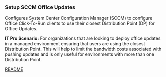 ### Setup SCCM Office Updates
Configures System Center Configuration Manager (SCCM) to configure Office Click-To-Run clients to use their closest Distribution Point (DP) for Office Updates.

**IT Pro Scenario:** For organizations that are looking to deploy office updates in a managed environment ensuring that users are using the closest Distribution Point. This will help to limit the bandwidth costs associated with pushing updates and is only useful for environments with more than one Distribution Point. 

[README](https://github.com/OfficeDev/Office-IT-Pro-Deployment-Scripts/wiki/README_Update-Office2013UsingSCCM)
